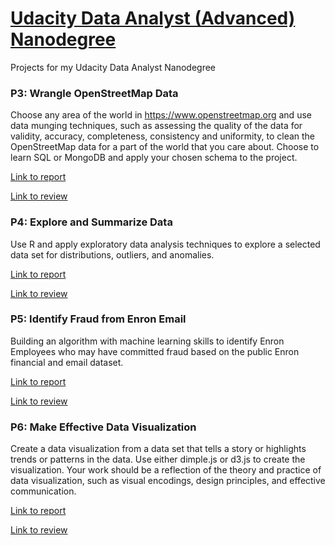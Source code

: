 # [Udacity Data Analyst (Advanced) Nanodegree](https://www.udacity.com/course/data-analyst-nanodegree--nd002)
Projects for my Udacity Data Analyst Nanodegree

### P3: Wrangle OpenStreetMap Data

Choose any area of the world in https://www.openstreetmap.org and use data munging techniques, such as assessing the quality of the data for validity, accuracy, completeness, consistency and uniformity, to clean the OpenStreetMap data for a part of the world that you care about. Choose to learn SQL or MongoDB and apply your chosen schema to the project.

[Link to report](/p3/report.md)

[Link to review](https://review.udacity.com/#!/reviews/607181)

### P4: Explore and Summarize Data

Use R and apply exploratory data analysis techniques to explore a selected data set for distributions, outliers, and anomalies.

[Link to report](/p4/report.pdf)

[Link to review](https://review.udacity.com/#!/reviews/695248)

### P5: Identify Fraud from Enron Email

Building an algorithm with machine learning skills to identify Enron Employees who may have committed fraud based on the public Enron financial and email dataset.

[Link to report](/p5/report.md)

[Link to review](https://review.udacity.com/#!/reviews/798679)


### P6: Make Effective Data Visualization

Create a data visualization from a data set that tells a story or highlights trends or patterns in the data. Use either dimple.js or d3.js to create the visualization. Your work should be a reflection of the theory and practice of data visualization, such as visual encodings, design principles, and effective communication.

[Link to report](/p6/README.md)

[Link to review](https://review.udacity.com/#!/reviews/916570)


